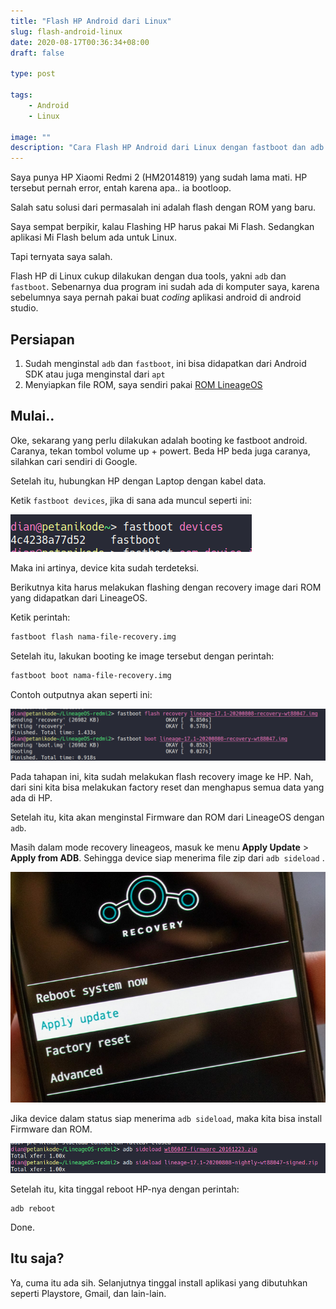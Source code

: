 ```yaml
---
title: "Flash HP Android dari Linux"
slug: flash-android-linux
date: 2020-08-17T00:36:34+08:00
draft: false

type: post

tags:
    - Android
    - Linux

image: ""
description: "Cara Flash HP Android dari Linux dengan fastboot dan adb."
---
```


Saya punya HP Xiaomi Redmi 2 (HM2014819) yang sudah lama mati. HP tersebut pernah error, entah karena apa.. ia bootloop.

Salah satu solusi dari permasalah ini adalah flash dengan ROM yang baru.

Saya sempat berpikir, kalau Flashing HP harus pakai Mi Flash. Sedangkan aplikasi Mi Flash belum ada untuk Linux.

Tapi ternyata saya salah.

Flash HP di Linux cukup dilakukan dengan dua tools, yakni `adb` dan `fastboot`. Sebenarnya dua program ini sudah ada di komputer saya, karena sebelumnya saya pernah pakai buat *coding* aplikasi android di android studio.

## Persiapan

1. Sudah menginstal `adb` dan `fastboot`, ini bisa didapatkan dari Android SDK atau juga menginstal dari `apt`
2. Menyiapkan file ROM, saya sendiri pakai [ROM LineageOS](https://wiki.lineageos.org/devices/) 

## Mulai..

Oke, sekarang yang perlu dilakukan adalah booting ke fastboot android. Caranya, tekan tombol volume up + powert. Beda HP beda juga caranya, silahkan cari sendiri di Google.

Setelah itu, hubungkan HP dengan Laptop dengan kabel data.

Ketik `fastboot devices`, jika di sana ada muncul seperti ini:

![fastboot-device](../../static/img/flash-android-linux/fastboot-device.png)

Maka ini artinya, device kita sudah terdeteksi.

Berikutnya kita harus melakukan flashing dengan recovery image dari ROM yang didapatkan dari LineageOS.

Ketik perintah:

```bash
fastboot flash nama-file-recovery.img
```

Setelah itu, lakukan booting ke image tersebut dengan perintah:

```bash
fastboot boot nama-file-recovery.img
```

Contoh outputnya akan seperti ini:

![flash](../../static/img/flash-android-linux/flash.png)

Pada tahapan ini, kita sudah melakukan flash recovery image ke HP. Nah, dari sini kita bisa melakukan factory reset dan menghapus semua data yang ada di HP.

Setelah itu, kita akan menginstal Firmware dan ROM dari LineageOS dengan `adb`.

Masih dalam mode recovery lineageos, masuk ke menu **Apply Update** > **Apply from ADB**. Sehingga device siap menerima file zip dari `adb sideload` .

![Selection_234](../../static/img/flash-android-linux/lineageosrecovery.png)

Jika device dalam status siap menerima `adb sideload`, maka kita bisa install Firmware dan ROM.

![install-firmware-dan-rom](../../static/img/flash-android-linux/install-firmware-dan-rom.png)

Setelah itu, kita tinggal reboot HP-nya dengan perintah:

```
adb reboot
```

Done.

## Itu saja?

Ya, cuma itu ada sih. Selanjutnya tinggal install aplikasi yang dibutuhkan seperti Playstore, Gmail, dan lain-lain.